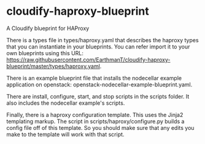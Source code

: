 # cloudify-haproxy-blueprint
A Cloudify blueprint for HAProxy

There is a types file in types/haproxy.yaml that describes the haproxy types that you can instantiate in your blueprints. You can refer import it to your own blueprints using this URL: https://raw.githubusercontent.com/EarthmanT/cloudify-haproxy-blueprint/master/types/haproxy.yaml.

There is an example blueprint file that installs the nodecellar example application on openstack: openstack-nodecellar-example-blueprint.yaml.

There are install, configure, start, and stop scripts in the scripts folder. It also includes the nodecellar example's scripts.

Finally, there is a haproxy configuration template. This uses the Jinja2 templating markup. The script in scripts/haproxy/configure.py builds a config file off of this template. So you should make sure that any edits you make to the template will work with that script.
